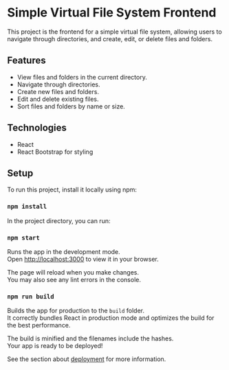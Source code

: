 # Simple Virtual File System Frontend

This project is the frontend for a simple virtual file system, allowing users to navigate through directories, and create, edit, or delete files and folders.

## Features

- View files and folders in the current directory.
- Navigate through directories.
- Create new files and folders.
- Edit and delete existing files.
- Sort files and folders by name or size.

## Technologies

- React
- React Bootstrap for styling

## Setup

To run this project, install it locally using npm:

### `npm install`

In the project directory, you can run:

### `npm start`

Runs the app in the development mode.\
Open [http://localhost:3000](http://localhost:3000) to view it in your browser.

The page will reload when you make changes.\
You may also see any lint errors in the console.

### `npm run build`

Builds the app for production to the `build` folder.\
It correctly bundles React in production mode and optimizes the build for the best performance.

The build is minified and the filenames include the hashes.\
Your app is ready to be deployed!

See the section about [deployment](https://facebook.github.io/create-react-app/docs/deployment) for more information.
